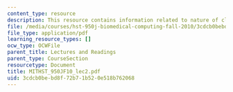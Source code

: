 ```yaml
---
content_type: resource
description: This resource contains information related to nature of clinical data.
file: /media/courses/hst-950j-biomedical-computing-fall-2010/3cdcb0bebd8f72b71b520e518b762068_MITHST_950JF10_lec2.pdf
file_type: application/pdf
learning_resource_types: []
ocw_type: OCWFile
parent_title: Lectures and Readings
parent_type: CourseSection
resourcetype: Document
title: MITHST_950JF10_lec2.pdf
uid: 3cdcb0be-bd8f-72b7-1b52-0e518b762068
---
```

